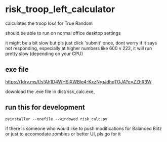 # risk_troop_left_calculator
calculates the troop loss for True Random

should be able to run on normal office desktop settings

it might be a bit slow but pls just click 'submit' once, dont worry if it says not responding, especially at higher numbers like 600 v 222, it will run pretty slow (depending on your CPU)

## exe file
https://1drv.ms/f/s!Ah1D4WHSiXWBle4-KxzNrgJdhqTOJA?e=ZZhR3W

download the .exe file in dist/risk_calc.exe, 

## run this for development
`pyinstaller --onefile --windowed risk_calc.py`

if there is someone who would like to push modifications for Balanced Blitz or just to accomodate zombies or better UI, pls go for it
